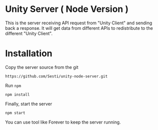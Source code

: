 # Unity Server ( Node Version )

This is the server receiving API request from "Unity Client" and sending back a response. It will get data from different APIs to redistribute to the different "Unity Client".

# Installation

Copy the server source from the git

```
https://github.com/Sesti/unity-node-server.git
```

Run `npm`

```
npm install
```

Finally, start the server

```
npm start
```

You can use tool like Forever to keep the server running.
